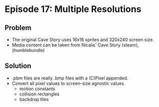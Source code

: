 Episode 17: Multiple Resolutions
================================

Problem
--------

- The original Cave Story uses 16x16 sprites and 320x240 screen size.
- Media content can be taken from Nicalis' Cave Story (steam), (humblebundle)

Solution
--------

- .pbm files are really .bmp files with a (C)Pixel appended.
- Convert all pixel values to screen-size agnostic values.
    - motion constants
    - collision rectangles
    - backdrop tiles
